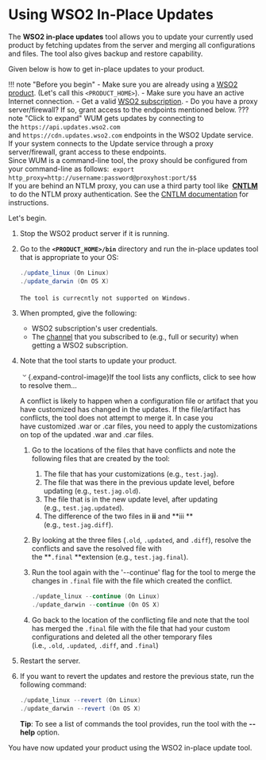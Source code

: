 
# Using WSO2 In-Place Updates

The **WSO2 in-place updates** tool allows you to update your currently
used product by fetching updates from the server and merging all
configurations and files. The tool also gives backup and restore
capability.

Given below is how to get in-place updates to your product.
>
!!! note "Before you begin"
        -   Make sure you are already using a [WSO2
            product](https://wso2.com/platform). (Let's call this
            `<PRODUCT_HOME>`).
	-   Make sure you have an active Internet connection.
	-   Get a valid [WSO2 subscription](https://wso2.com/subscription).
	-   Do you have a proxy server/firewall? If so, grant access to the
            endpoints mentioned below.
??? note "Click to expand"
	   WUM gets updates by connecting to the `https://api.updates.wso2.com`
            and `https://cdn.updates.wso2.com` endpoints in the WSO2 Update
            service. If your system connects to the Update service through
            a proxy server/firewall, grant access to these endpoints.  
            Since WUM is a command-line tool, the proxy should be configured
            from your command-line as follows: 
            ```
            export http_proxy=http://username:password@proxyhost:port/$$
            ```            
            If you are behind an NTLM proxy, you can use a third party tool like             **[CNTLM](http://cntlm.sourceforge.net/)**  to do the NTLM proxy authentication. See the [CNTLM
            documentation](http://cntlm.sourceforge.net/) for instructions.

Let's begin.

1.  Stop the WSO2 product server if it is running.

2.  Go to the **`<PRODUCT_HOME>/bin`** directory and run the in-place
    updates tool that is appropriate to your OS:

    ``` java
    ./update_linux (On Linux)
    ./update_darwin (On OS X)

    The tool is currecntly not supported on Windows.
    ```

3.  When prompted, give the following:
    -   WSO2 subscription's user credentials.
    -   The [channel](Introduction_103318227.html#Introduction-channel) that
        you subscribed to (e.g., full or security) when getting a WSO2
        subscription.
4.  Note that the tool starts to update your product.

    ![](images/icons/grey_arrow_down.png){.expand-control-image}If the
    tool lists any conflicts, click to see how to resolve them...

    A conflict is likely to happen when a configuration file or artifact
    that you have customized has changed in the updates. If the
    file/artifact has conflicts, the tool does not attempt to merge it.
    In case you have customized .war or .car files, you need to apply
    the customizations on top of the updated .war and .car files.

    1.  Go to the locations of the files that have conflicts and note
        the following files that are created by the tool:  
        1.  The file that has your customizations (e.g., `test.jag`).
        2.  The file that was there in the previous update level, before
            updating (e.g., `test.jag.old`).
        3.  The file that is in the new update level, after updating
            (e.g., `test.jag.updated`).
        4.  The difference of the two files
            in **ii** and **iii **(e.g., `test.jag.diff`).
    2.  By looking at the three files (`.old`, `.updated`, and `.diff`),
        resolve the conflicts and save the resolved file with
        the **`.final` **extension (e.g., `test.jag.final`). 
    3.  Run the tool again with the '--continue' flag for the tool to
        merge the changes in `.final` file with the file which created
        the conflict.

        ``` java
        ./update_linux --continue (On Linux)
        ./update_darwin --continue (On OS X)
        ```

    4.  Go back to the location of the conflicting file and note that
        the tool has merged the `.final` file with the file that had
        your custom configurations and deleted all the other temporary
        files (i.e., `.old`, `.updated`, `.diff`, and `.final`)

5.  Restart the server.

6.  If you want to revert the updates and restore the previous state,
    run the following command:

    ``` java
    ./update_linux --revert (On Linux)
    ./update_darwin --revert (On OS X)
    ```

    **Tip**: To see a list of commands the tool provides, run the tool
    with the **--help** option.

You have now updated your product using the WSO2 in-place update tool.
